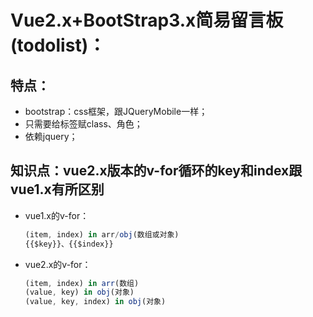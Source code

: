 # Vue2.x+BootStrap3.x简易留言板(todolist)：

## 特点：

- bootstrap：css框架，跟JQueryMobile一样；
- 只需要给标签赋class、角色；
- 依赖jquery；

## 知识点：vue2.x版本的v-for循环的key和index跟vue1.x有所区别

- vue1.x的v-for：
    ```javascript
    (item, index) in arr/obj(数组或对象)
    {{$key}}、{{$index}}
    ```

- vue2.x的v-for：
    ```javascript
    (item, index) in arr(数组)
    (value, key) in obj(对象)
    (value, key, index) in obj(对象)
    ```
